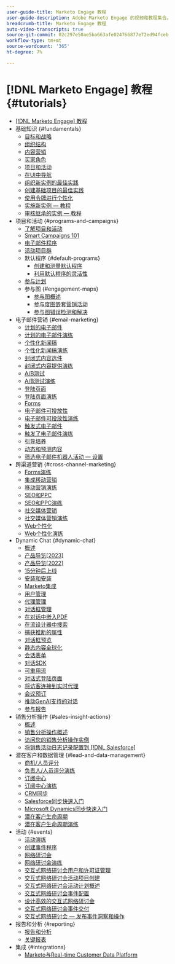 ```yaml
---
user-guide-title: Marketo Engage 教程
user-guide-description: Adobe Marketo Engage 的视频和教程集合。
breadcrumb-title: Marketo Engage 教程
auto-video-transcripts: true
source-git-commit: 02c297e50ae5ba663afe024766877e72ed94fceb
workflow-type: tm+mt
source-wordcount: '365'
ht-degree: 7%

---
```



# [!DNL Marketo Engage] 教程 {#tutorials}

+ [[!DNL Marketo Engage] 教程](/help/_marketo-main/overview.md)
+ 基础知识 {#fundamentals}
   + [目标和战略](/help/fundamentals/goals-and-strategy-learn.md)
   + [组织结构](/help/fundamentals/organizational-structure-learn.md)
   + [内容营销](/help/fundamentals/content-marketing-learn.md)
   + [买家角色](/help/fundamentals/buyer-personas-learn.md)
   + [项目和活动](/help/fundamentals/programs-and-campaigns.md)
   + [在UI中导航](/help/fundamentals/ui-navigation.md)
   + [组织新实例的最佳实践](/help/fundamentals/best-practices-to-organize-a-new-instance.md)
   + [创建基础项目的最佳实践](/help/fundamentals/best-practices-for-creating-foundational-programs.md)
   + [使用令牌进行个性化](/help/personalization/personalize-with-tokens.md)
   + [实施新实例 — 教程](https://experienceleague.adobe.com/en/docs/experiences-by-you/implementing-new-instance/overview)
   + [审核继承的实例 — 教程](https://experienceleague.adobe.com/docs/marketo-learn/auditing-an-inherited-instance/overview.html)
+ 项目和活动 {#programs-and-campaigns}
   + [了解项目和活动](/help/programs/understanding-programs-and-campaigns.md)
   + [Smart Campaigns 101](/help/campaigns/smart-campaigns-101.md)
   + [电子邮件程序](/help/programs/email-programs.md)
   + [活动项目群](/help/programs/event-programs.md)
   + 默认程序 {#default-programs}
      + [创建和测量默认程序](/help/programs/create-and-measure-default-programs.md)
      + [利用默认程序的灵活性](/help/programs/leverage-the-flexibility-of-default-programs.md)
   + [参与计划](/help/programs/engagement-programs.md)
   + 参与图 {#engagement-maps}
      + [参与图概述](/help/engagement-maps/engagement-map-overview.md)
      + [参与度图嵌套营销活动](/help/engagement-maps/engagement-map-nested-campaign.md)
      + [参与图错误检测和解决](/help/engagement-maps/engagement-map-error-detection-and-resolution.md)
+ 电子邮件营销 {#email-marketing}
   + [计划的电子邮件](/help/email-marketing/scheduled-email-learn.md)
   + [计划的电子邮件演练](/help/email-marketing/scheduled-email-watch.md)
   + [个性化新闻稿](/help/email-marketing/personalized-newsletter-learn.md)
   + [个性化新闻稿演练](/help/email-marketing/personalized-newsletter-watch.md)
   + [封闭式内容选件](/help/email-marketing/gated-content-offer-learn.md)
   + [封闭式内容提供演练](/help/email-marketing/gated-content-offer-watch.md)
   + [A/B测试](/help/email-marketing/ab-testing-learn.md)
   + [A/B测试演练](/help/email-marketing/ab-testing-watch.md)
   + [登陆页面](/help/email-marketing/landing-pages-learn.md)
   + [登陆页面演练](/help/email-marketing/landing-pages-watch.md)
   + [Forms](/help/email-marketing/forms-learn.md)
   + [电子邮件可投放性](/help/email-marketing/email-deliverability-learn.md)
   + [电子邮件可投放性演练](/help/email-marketing/email-deliverability-watch.md)
   + [触发式电子邮件](/help/email-marketing/triggered-email-learn.md)
   + [触发了电子邮件演练](/help/email-marketing/triggered-email-watch.md)
   + [引导培养](/help/email-marketing/lead-nuturing-learn.md)
   + [动态和预测内容](/help/email-marketing/dynamic-and-predictive-content-learn.md)
   + [筛选电子邮件机器人活动 — 设置](/help/filtering-email-bot-activities/setup.md)
+ 跨渠道营销 {#cross-channel-marketing}
   + [Forms演练](/help/email-marketing/forms-watch.md)
   + [集成移动营销](/help/cross-channel-marketing/mobile-marketing-learn.md)
   + [移动营销演练](/help/cross-channel-marketing/mobile-marketing-watch.md)
   + [SEO和PPC](/help/cross-channel-marketing/seo-and-ppc-learn.md)
   + [SEO和PPC演练](/help/cross-channel-marketing/seo-and-ppc-watch.md)
   + [社交媒体营销](/help/cross-channel-marketing/social-marketing-learn.md)
   + [社交媒体营销演练](/help/cross-channel-marketing/social-marketing-watch.md)
   + [Web个性化](/help/cross-channel-marketing/web-personalization-learn.md)
   + [Web个性化演练](/help/cross-channel-marketing/web-personalization-watch.md)
+ Dynamic Chat {#dynamic-chat}
   + [概述](/help/dynamic-chat/dynamic-chat-overview.md)
   + [产品导览[2023]](/help/dynamic-chat/product-tour.md)
   + [产品导览[2022]](/help/dynamic-chat/product-tour-2022.md)
   + [15分钟后上线](/help/dynamic-chat/go-live-in-15-minutes.md)
   + [安装和安装](/help/dynamic-chat/setup.md)
   + [Marketo集成](/help/dynamic-chat/marketo-integration.md)
   + [用户管理](/help/dynamic-chat/user-management.md)
   + [代理管理](/help/dynamic-chat/agent-management.md)
   + [对话框管理](/help/dynamic-chat/dialogue-management.md)
   + [在对话中嵌入PDF](/help/dynamic-chat/document-cloud-integration.md)
   + [在流设计器中搜索](/help/dynamic-chat/search-in-stream-designer.md)
   + [捕获推断的属性](/help/dynamic-chat/capture-inferred-attributes.md)
   + [对话框预览](/help/dynamic-chat/dialogue-preview.md)
   + [静态内容全球化](/help/dynamic-chat/globalization-of-static-content.md)
   + [会话表单](/help/dynamic-chat/conversational-forms.md)
   + [对话SDK](/help/dynamic-chat/conversations-sdk.md)
   + [可重用流](/help/dynamic-chat/reusable-flows.md)
   + [对话式登陆页面](/help/dynamic-chat/conversational-landing-pages.md)
   + [将访客连接到实时代理](/help/dynamic-chat/connect-visitors-to-live-agents.md)
   + [会议预订](/help/dynamic-chat/meeting-booking.md)
   + [推动GenAI支持的对话](/help/dynamic-chat/gen-ai-features.md)
   + [参与报告](/help/dynamic-chat/engagement-report.md)
+ 销售分析操作 {#sales-insight-actions}
   + [概述](/help/sales-insight-actions/overview.md)
   + [销售分析操作概述](/help/sales-insight-actions/sales-insight-actions-overview.md)
   + [访问您的销售分析操作实例](/help/sales-insight-actions/accessing-your-sales-insight-actions-instance.md)
   + [将销售活动日志记录配置到 [!DNL Salesforce]](/help/sales-insight-actions/configure-sales-activity-logging-to-salesforce.md)
+ 潜在客户和数据管理 {#lead-and-data-management}
   + [商机/人员评分](/help/lead-and-data-management/lead-scoring-learn.md)
   + [负责人/人员评分演练](/help/lead-and-data-management/lead-scoring-watch.md)
   + [订阅中心](/help/lead-and-data-management/subscription-center-learn.md)
   + [订阅中心演练](/help/lead-and-data-management/subscription-center-watch.md)
   + [CRM同步](/help/lead-and-data-management/crm-sync-learn.md)
   + [Salesforce同步快速入门](/help/integrations/salesforce-sync-setup.md)
   + [Microsoft Dynamics同步快速入门](/help/integrations/microsoft-dynamics-sync-setup.md)
   + [潜在客户生命周期](/help/lead-and-data-management/lead-lifecycle-learn.md)
   + [潜在客户生命周期演练](/help/lead-and-data-management/lead-lifecycle-watch.md)
+ 活动 {#events}
   + [活动演练](/help/events/events-watch.md)
   + [创建事件程序](/help/events/events-learn.md)
   + [网络研讨会](/help/events/webinar-learn.md)
   + [网络研讨会演练](/help/events/webinar-watch.md)
   + [交互式网络研讨会用户和许可证管理](/help/events/interactive-webinars-user-and-license-management.md)
   + [交互式网络研讨会活动项目创建](/help/events/interactive-webinars-event-program-creation.md)
   + [交互式网络研讨会活动计划概述](/help/events/interactive-webinars-event-program-overview.md)
   + [交互式网络研讨会事件配置](/help/events/interactive-webinars-event-configuration.md)
   + [设计高效的交互式网络研讨会](/help/events/design-an-effective-interactive-webinar.md)
   + [交互式网络研讨会事件交付](/help/events/interactive-webinars-event-delivery.md)
   + [交互式网络研讨会 — 发布事件洞察和操作](/help/events/interactive-webinars-post-event-insights-and-actions.md)
+ 报告和分析 {#reporting}
   + [报告和分析](/help/reporting/reporting-and-analytics.md)
   + [关键报表](/help/reporting/key-reports.md)
+ 集成 {#integrations}
   + [Marketo与Real-time Customer Data Platform](https://experienceleague.adobe.com/docs/platform-learn/tutorials/sources/ingest-data-from-marketo.html)
